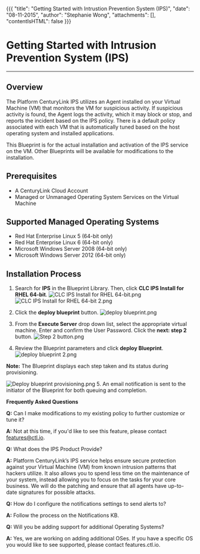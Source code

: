 {{{
  "title": "Getting Started with Intrustion Prevention System (IPS)",
  "date": "08-11-2015",
  "author": "Stephanie Wong",
  "attachments": [],
  "contentIsHTML": false
}}}

# Getting Started with Intrusion Prevention System (IPS)
_____________________________________________________________________________________________
## Overview
The Platform CenturyLink IPS utilizes an Agent installed on your Virtual Machine (VM) that monitors the VM for suspicious activity. If suspicious activity is found, the Agent logs the activity, which it may block or stop, and reports the incident based on the IPS policy. There is a default policy associated with each VM that is automatically tuned based on the host operating system and installed applications.

This Blueprint is for the actual installation and activation of the IPS service on the VM. Other Blueprints will be available for modifications to the installation.

## Prerequisites
* A CenturyLink Cloud Account
* Managed or Unmanaged Operating System Services on the Virtual Machine

## Supported Managed Operating Systems
* Red Hat Enterprise Linux 5 (64-bit only)
* Red Hat Enterprise Linux 6 (64-bit only)
* Microsoft Windows Server 2008 (64-bit only)
* Microsoft Windows Server 2012 (64-bit only)

## Installation Process

1. Search for **IPS** in the Blueprint Library. Then, click **CLC IPS Install for RHEL 64-bit**.
![CLC IPS Install for RHEL 64-bit.png](https://ucarecdn.com/328edab1-6325-4229-a146-bd1789ab38a7/)
![CLC IPS Install for RHEL 64-bit 2.png](https://ucarecdn.com/0b8bfd90-cad3-4b19-a576-faf7c800ce0b/)

2. Click the **deploy blueprint** button.
 ![deploy blueprint.png](https://ucarecdn.com/ceb58f65-c3c9-4171-85c3-aec833333003/)

3. From the **Execute Server** drop down list, select the appropriate virtual machine.  Enter and confirm the User Password.  Click the **next: step 2** button.
![Step 2 button.png](https://ucarecdn.com/a4ae63a1-b06e-40ab-95b3-4101a5050e17/)

4. Review the Blueprint parameters and click **deploy Blueprint**.
![deploy blueprint 2.png](https://ucarecdn.com/d1c9564b-5154-442a-b75f-2cccb38e1239/)

**Note:** The Blueprint displays each step taken and its status during provisioning.

 ![Deploy blueprint provisioning.png](https://ucarecdn.com/87bdc0bd-ee40-45e6-8f31-b73d74e06336/)
5. An email notification is sent to the initiator of the Blueprint for both queuing and completion.

**Frequently Asked Questions**

**Q:** Can I make modifications to my existing policy to further customize or tune it?

**A:** Not at this time, if you'd like to see this feature, please contact features@ctl.io.

**Q:** What does the IPS Product Provide?

**A:** Platform CenturyLink’s IPS service helps ensure secure protection against your Virtual Machine (VM) from known intrusion patterns that hackers utilize. It also allows you to spend less time on the maintenance of your system, instead allowing you to focus on the tasks for your core business. We will do the patching and ensure that all agents have up-to-date signatures for possible attacks.

**Q:** How do I configure the notifications settings to send alerts to?

**A:** Follow the process on the Notifications KB.

**Q:** Will you be adding support for additional Operating Systems?

**A:** Yes, we are working on adding additional OSes. If you have a specific OS you would like to see supported, please contact features.ctl.io.
